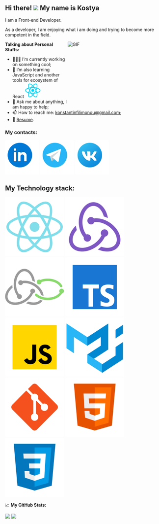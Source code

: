 ## Hi there! <img src="https://media.giphy.com/media/hvRJCLFzcasrR4ia7z/giphy.gif" width="25px"> My name is Kostya

I am a Front-end Developer.

As a developer, I am enjoying what i am doing and trying to become more competent in the field.

<img align="right" alt="GIF" src="https://media.giphy.com/media/qgQUggAC3Pfv687qPC/giphy.gif" width="300" height="200" />

**Talking about Personal Stuffs:**

- 👨🏻‍💻 I’m currently working on something cool;
- 🚀 I’m also learning JavaScript and another tools for ecosystem of React ![React](icons/react-js.svg)
- 💬 Ask me about anything, I am happy to help;
- 📫 How to reach me: konstantinfilimonou@gmail.com;
- 📝 [Resume](https://drive.google.com/file/d/1fEeDIY3zp4dhDkIaTcX9HFpVoEkkPqh7/view?usp=sharing).



### My contacts: ###
[![LinkedIn](icons/linkedin.svg)](https://www.linkedin.com/in/filimonovkostya/)
[![Telegram](icons/telegram.svg)](https://t.me/FilimonovKostya)
[![Vk](icons/vk.svg)](https://vk.com/id97510491)

## My Technology stack: ##
![React](icons/reactI.svg)
![Redux](icons/redux.svg)
![ReduxSaga](icons/redux-saga.svg)
![TypeScript](icons/typescript.svg)
![JavaScript](icons/javascript.svg)
![MaterialUi](icons/materialui.svg)
![Git](icons/git.svg)
![Html](icons/html.svg)
![Css](icons/css.svg)

📈 **My GitHub Stats:**

<p>
  <img height="180em" src="https://github-readme-stats.vercel.app/api/top-langs/?username=FilimonovKostya&layout=compact" /> 

  <img height="180em" src="https://github-readme-stats.vercel.app/api?username=FilimonovKostya&theme=react&show_icons=true" />
</p>